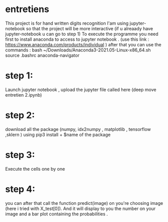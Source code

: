 # entretiens
This project is for hand written digits recognition 
I'am using jupyter-notebook so that the project will be more interactive 
(if u alreaady have jupyter-notebook u can go to step 1)
To execute the programme you need first to install anaconda to access to jupyter notebook . (use this link : https://www.anaconda.com/products/individual )
after that you can use the  commands : 
bash ~/Downloads/Anaconda3-2021.05-Linux-x86_64.sh
source .bashrc
anaconda-navigator

# step 1:
Launch jupyter notebook  , upload the jupyter  file called here (deep move entretien 2.ipynb)
# step 2:
download all the package (numpy, idx2numpy , matplotlib , tensorflow ,sklern ) using pip3 install + $name of the package
# step 3:
Execute the cells one by one 

# step 4:
you can after that call the function predict(image) on you're choosing image (here i tried with X_test[0]). 
And it will display to you the number on your image and a bar plot containing the probabilities .
